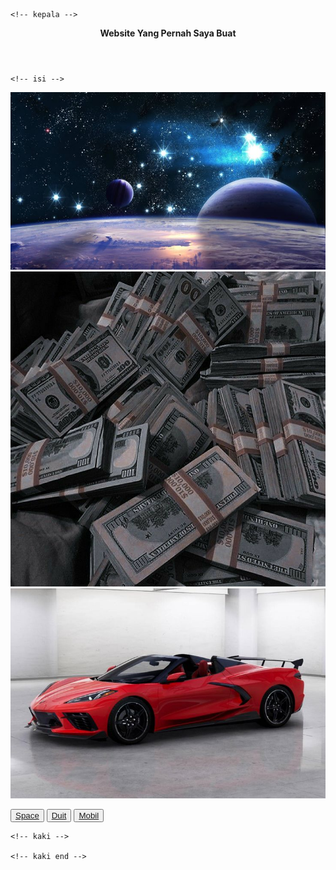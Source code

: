 
<!DOCTYPE html>
<html lang="en">
<head>
    <meta charset="UTF-8">
    <meta name="viewport" content="width=device-width, initial-scale=1.0">
    <title>Document</title>
    <link rel="shortcut icon" href="foto/icon.ico" type="image/x-icon">
    <link rel="icon" href="foto/icon.png" type="png">
    <link rel="stylesheet" href="style.css">
</head>  
<body>

    <!-- kepala -->
<header>
    <p><b>Website Yang Pernah Saya Buat</b></p>
</header>
    <!-- kepala end -->

    <!-- isi -->
<div class="div-pembungkus">
    <p class="p-isi-1">
        <img src="foto/Gambar angkasa.jpeg" alt="" class="img-space">
        <img src="foto/Duit.jpeg" alt="" class="img-duit">
        <img src="foto/mobil.jpeg" alt="" class="img-mobil">
    </p>
    <p class="p-isi-2">
        <button><a href="Space.html">Space</a></button>
        <button><a href="Duit.html">Duit</a></button>
        <button><a href="Mobil.html">Mobil</a></button>
    </p>
</div>
    <!-- isi end -->

    <!-- kaki -->

    <!-- kaki end -->
</body>
</html>
